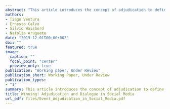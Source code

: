 ```yaml
---
abstract: "This article introduces the concept of adjudication to define the act of granting or denying ownership of an outcome to individuals or groups in social media. We extend existing models of political dialogue to explain differences between winners and losers when elections are adjudicated. We use Twitter data on three elections in Argentina, Brazil, and the United States. We show an increase in event salience upon adjudication, followed by more extensive dialogue among winners and disengagement among losers. Further, we show differences in the network structure of dialogue, with dialogue in winning communities being less hierarchical and dialogue in losing communities being more hierarchical. Our model provides information about the quality of the adjudicator, information drift prior to adjudication, and the level of user engagement. Finally, we describe further extensions to areas of toxic speech and sports. We identify the causal effects of adjudication using a regression discontinuity design"
authors:
- Tiago Ventura
- Ernesto Calvo
- Silvio Waisbord
- Natalia Aruguete
date: "2019-12-01T00:00:00Z"
doi: ""
featured: true
image:
  caption: ""
  focal_point: "center"
  preview_only: true
publication: "Working paper, Under Review"
publication_short: Working Paper, Under Review
publication_types:
- "1"
summary: This article introduces the concept of adjudication to define the act of granting or denying ownership of an outcome to individuals or groups in social media. We extend existing models of political dialogue to explain differences between winners and losers when elections are adjudicated.
title: Winning! Adjudication and Dialogue in Social Media
url_pdf: files/Event_Adjudication_in_Social_Media.pdf
---
```



